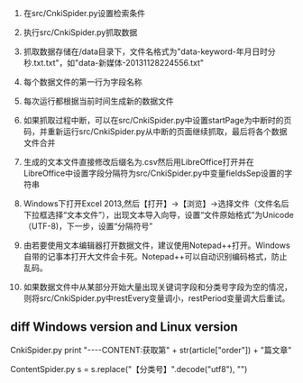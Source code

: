 1. 在src/CnkiSpider.py设置检索条件

2. 执行src/CnkiSpider.py抓取数据

3. 抓取数据存储在/data目录下，文件名格式为"data-keyword-年月日时分秒.txt.txt"，如"data-新媒体-20131128224556.txt"

4. 每个数据文件的第一行为字段名称

5. 每次运行都根据当前时间生成新的数据文件

6. 如果抓取过程中断，可以在src/CnkiSpider.py中设置startPage为中断时的页码，并重新运行src/CnkiSpider.py从中断的页面继续抓取，最后将各个数据文件合并

7. 生成的文本文件直接修改后缀名为.csv然后用LibreOffice打开并在LibreOffice中设置字段分隔符为src/CnkiSpider.py中变量fieldsSep设置的字符串

8. Windows下打开Excel 2013,然后【打开】->【浏览】->选择文件（文件名后下拉框选择“文本文件”），出现文本导入向导，设置“文件原始格式”为Unicode（UTF-8)，下一步，设置“分隔符号”

9. 由若要使用文本编辑器打开数据文件，建议使用Notepad++打开。Windows自带的记事本打开大文件会卡死。Notepad++可以自动识别编码格式，防止乱码。

10. 如果数据文件中从某部分开始大量出现关键词字段和分类号字段为空的情况，则将src/CnkiSpider.py中restEvery变量调小，restPeriod变量调大后重试。

## diff Windows version and Linux version

CnkiSpider.py        print "----CONTENT:获取第" + str(article["order"]) + "篇文章"

ContentSpider.py     s = s.replace("【分类号】".decode("utf8"), "")